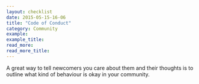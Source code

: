 ```yaml
---
layout: checklist
date: 2015-05-15-16-06
title: "Code of Conduct"
category: Community
example:
example_title:
read_more:
read_more_title:
---
```


A great way to tell newcomers you care about them and their thoughts is to outline what kind of behaviour is okay in your community.
